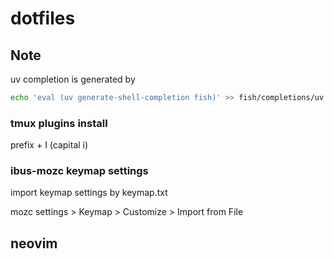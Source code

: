 # dotfiles


## Note

uv completion is generated by
```bash
echo 'eval (uv generate-shell-completion fish)' >> fish/completions/uv.fish
```

### tmux plugins install
prefix + I (capital i)


### ibus-mozc keymap settings
import keymap settings by keymap.txt 

mozc settings > Keymap > Customize > Import from File



## neovim




